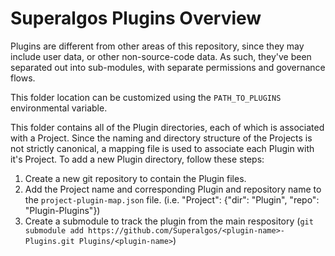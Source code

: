 # Superalgos Plugins Overview

Plugins are different from other areas of this repository, since they may include user data, or other non-source-code data. As such, they've been separated out into sub-modules, with separate permissions and governance flows.

This folder location can be customized using the `PATH_TO_PLUGINS` environmental variable.

This folder contains all of the Plugin directories, each of which is associated with a Project. Since the naming and directory structure of the Projects is not strictly canonical, a mapping file is used to associate each Plugin with it's Project. To add a new Plugin directory, follow these steps:

1. Create a new git repository to contain the Plugin files.
2. Add the Project name and corresponding Plugin and repository name to the `project-plugin-map.json` file. (i.e. "Project": {"dir": "Plugin", "repo": "Plugin-Plugins"})
3. Create a submodule to track the plugin from the main respository (`git submodule add https://github.com/Superalgos/<plugin-name>-Plugins.git Plugins/<plugin-name>`)


